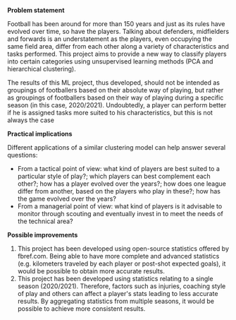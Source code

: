 **Problem statement**

Football has been around for more than 150 years and just as its rules have evolved over time, so have the players. Talking about defenders, midfielders and forwards is an understatement as the players, even occupying the same field area, differ from each other along a variety of characteristics and tasks performed. This project aims to provide a new way to classify players into certain categories using unsupervised learning methods (PCA and hierarchical clustering).

The results of this ML project, thus developed, should not be intended as groupings of footballers based on their absolute way of playing, but rather as groupings of footballers based on their way of playing during a specific season (in this case, 2020/2021). Undoubtedly, a player can perform better if he is assigned tasks more suited to his characteristics, but this is not always the case

**Practical implications**

Different applications of a similar clustering model can help answer several questions: 

- From a tactical point of view: what kind of players are best suited to a particular style of play?; which players can best complement each other?; how has a player evolved over the years?; how does one league differ from another, based on the players who play in these?; how has the game evolved over the years?
- From a managerial point of view: what kind of players is it advisable to monitor through scouting and eventually invest in to meet the needs of the technical area?

**Possible improvements**

1.  This project has been developed using open-source statistics offered by fbref.com. Being able to have more complete and advanced statistics (e.g. kilometers traveled by each player or post-shot expected goals), it would be possible to obtain more accurate results.
2. This project has been developed using statistics relating to a single season (2020/2021). Therefore, factors such as injuries, coaching style of play and others can affect a player's stats leading to less accurate results. By aggregating statistics from multiple seasons, it would be possible to achieve more consistent results.
